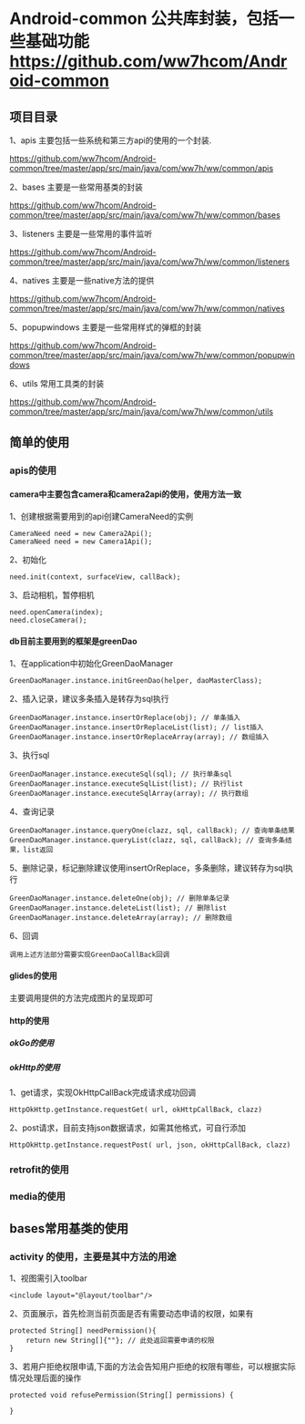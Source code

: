 # Android-common 公共库封装，包括一些基础功能 https://github.com/ww7hcom/Android-common

## 项目目录

1、apis 主要包括一些系统和第三方api的使用的一个封装. 

https://github.com/ww7hcom/Android-common/tree/master/app/src/main/java/com/ww7h/ww/common/apis

2、bases 主要是一些常用基类的封装  

https://github.com/ww7hcom/Android-common/tree/master/app/src/main/java/com/ww7h/ww/common/bases

3、listeners 主要是一些常用的事件监听  

https://github.com/ww7hcom/Android-common/tree/master/app/src/main/java/com/ww7h/ww/common/listeners

4、natives 主要是一些native方法的提供  

https://github.com/ww7hcom/Android-common/tree/master/app/src/main/java/com/ww7h/ww/common/natives

5、popupwindows 主要是一些常用样式的弹框的封装  

https://github.com/ww7hcom/Android-common/tree/master/app/src/main/java/com/ww7h/ww/common/popupwindows

6、utils 常用工具类的封装  

https://github.com/ww7hcom/Android-common/tree/master/app/src/main/java/com/ww7h/ww/common/utils


## 简单的使用

### apis的使用
#### camera中主要包含camera和camera2api的使用，使用方法一致
1、创建根据需要用到的api创建CameraNeed的实例  

    CameraNeed need = new Camera2Api();  
    CameraNeed need = new Camera1Api();  
    
2、初始化 

    need.init(context, surfaceView, callBack);
    
3、启动相机，暂停相机

    need.openCamera(index);
    need.closeCamera();

#### db目前主要用到的框架是greenDao
1、在application中初始化GreenDaoManager

    GreenDaoManager.instance.initGreenDao(helper, daoMasterClass);
    
2、插入记录，建议多条插入是转存为sql执行

    GreenDaoManager.instance.insertOrReplace(obj); // 单条插入
    GreenDaoManager.instance.insertOrReplaceList(list); // list插入
    GreenDaoManager.instance.insertOrReplaceArray(array); // 数组插入
    
3、执行sql

    GreenDaoManager.instance.executeSql(sql); // 执行单条sql
    GreenDaoManager.instance.executeSqlList(list); // 执行list
    GreenDaoManager.instance.executeSqlArray(array); // 执行数组
    
4、查询记录

    GreenDaoManager.instance.queryOne(clazz, sql, callBack); // 查询单条结果
    GreenDaoManager.instance.queryList(clazz, sql, callBack); // 查询多条结果，list返回
    
5、删除记录，标记删除建议使用insertOrReplace，多条删除，建议转存为sql执行

    GreenDaoManager.instance.deleteOne(obj); // 删除单条记录
    GreenDaoManager.instance.deleteList(list); // 删除list
    GreenDaoManager.instance.deleteArray(array); // 删除数组
    
6、回调

    调用上述方法部分需要实现GreenDaoCallBack回调
    

#### glides的使用
主要调用提供的方法完成图片的呈现即可

#### http的使用
##### okGo的使用
##### okHttp的使用
1、get请求，实现OkHttpCallBack完成请求成功回调

    HttpOkHttp.getInstance.requestGet( url, okHttpCallBack, clazz)
    
2、post请求，目前支持json数据请求，如需其他格式，可自行添加

    HttpOkHttp.getInstance.requestPost( url, json, okHttpCallBack, clazz)

### retrofit的使用
### media的使用

## bases常用基类的使用
### activity 的使用，主要是其中方法的用途
1、视图需引入toolbar

    <include layout="@layout/toolbar"/>
    
2、页面展示，首先检测当前页面是否有需要动态申请的权限，如果有

    protected String[] needPermission(){
        return new String[]{""}; // 此处返回需要申请的权限
    }
    
3、若用户拒绝权限申请,下面的方法会告知用户拒绝的权限有哪些，可以根据实际情况处理后面的操作

    protected void refusePermission(String[] permissions) {
    
    }











